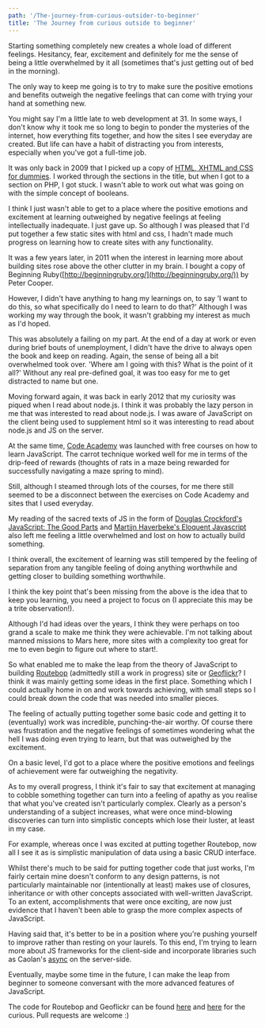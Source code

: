 ```yaml
---
path: '/The-journey-from-curious-outsider-to-beginner'
title: 'The Journey from curious outside to beginner'
---
```



Starting something completely new creates a whole load of different feelings. Hesitancy, fear, excitement and definitely for me the sense of being a little overwhelmed by it all (sometimes that's just getting out of bed in the morning).

The only way to keep me going is to try to make sure the positive emotions and benefits outweigh the negative feelings that can come with trying your hand at something new.

You might say I'm a little late to web development at 31\. In some ways, I don't know why it took me so long to begin to ponder the mysteries of the internet, how everything fits together, and how the sites I see everyday are created. But life can have a habit of distracting you from interests, especially when you've got a full-time job.

It was only back in 2009 that I picked up a copy of [HTML, XHTML and CSS for dummies](http://www.amazon.co.uk/HTML-XHTML-All-Reference-Dummies/dp/0470186275). I worked through the sections in the title, but when I got to a section on PHP, I got stuck. I wasn't able to work out what was going on with the simple concept of booleans.

I think I just wasn't able to get to a place where the positive emotions and excitement at learning outweighed by negative feelings at feeling intellectually inadequate. I just gave up. So although I was pleased that I'd put together a few static sites with html and css, I hadn't made much progress on learning how to create sites with any functionality.

It was a few years later, in 2011 when the interest in learning more about building sites rose above the other clutter in my brain. I bought a copy of Beginning Ruby([http://beginningruby.org/](http://beginningruby.org/)) by Peter Cooper.

However, I didn't have anything to hang my learnings on, to say 'I want to do this, so what specifically do I need to learn to do that?' Although I was working my way through the book, it wasn't grabbing my interest as much as I'd hoped.

This was absolutely a failing on my part. At the end of a day at work or even during brief bouts of unemployment, I didn't have the drive to always open the book and keep on reading. Again, the sense of being all a bit overwhelmed took over. 'Where am I going with this? What is the point of it all?' Without any real pre-defined goal, it was too easy for me to get distracted to name but one.

Moving forward again, it was back in early 2012 that my curiosity was piqued when I read about node.js. I think it was probably the lazy person in me that was interested to read about node.js. I was aware of JavaScript on the client being used to supplement html so it was interesting to read about node.js and JS on the server.

At the same time, [Code Academy](http://codecademy.com) was launched with free courses on how to learn JavaScript. The carrot technique worked well for me in terms of the drip-feed of rewards (thoughts of rats in a maze being rewarded for successfully navigating a maze spring to mind).

Still, although I steamed through lots of the courses, for me there still seemed to be a disconnect between the exercises on Code Academy and sites that I used everyday.

My reading of the sacred texts of JS in the form of [Douglas Crockford's JavaScript: The Good Parts](http://www.crockford.com) and [Martijn Haverbeke's Eloquent Javascript](http://marijnhaverbeke.nl) also left me feeling a little overwhelmed and lost on how to actually build something.

I think overall, the excitement of learning was still tempered by the feeling of separation from any tangible feeling of doing anything worthwhile and getting closer to building something worthwhile.

I think the key point that's been missing from the above is the idea that to keep you learning, you need a project to focus on (I appreciate this may be a trite observation!).

Although I'd had ideas over the years, I think they were perhaps on too grand a scale to make me think they were achievable. I'm not talking about manned missions to Mars here, more sites with a complexity too great for me to even begin to figure out where to start!.

So what enabled me to make the leap from the theory of JavaScript to building [Routebop](http://routebop.grabeh.net) (admittedly still a work in progress) site or [Geoflickr](http://geoflickr.jit.su)? I think it was mainly getting some ideas in the first place. Something which I could actually home in on and work towards achieving, with small steps so I could break down the code that was needed into smaller pieces.

The feeling of actually putting together some basic code and getting it to (eventually) work was incredible, punching-the-air worthy. Of course there was frustration and the negative feelings of sometimes wondering what the hell I was doing even trying to learn, but that was outweighed by the excitement.

On a basic level, I'd got to a place where the positive emotions and feelings of achievement were far outweighing the negativity.

As to my overall progress, I think it's fair to say that excitement at managing to cobble something together can turn into a feeling of apathy as you realise that what you've created isn't particularly complex. Clearly as a person's understanding of a subject increases, what were once mind-blowing discoveries can turn into simplistic concepts which lose their luster, at least in my case.

For example, whereas once I was excited at putting together Routebop, now all I see it as is simplistic manipulation of data using a basic CRUD interface.

Whilst there's much to be said for putting together code that just works, I'm fairly certain mine doesn't conform to any design patterns, is not particularly maintainable nor (intentionally at least) makes use of closures, inheritance or with other concepts associated with well-written JavaScript. To an extent, accomplishments that were once exciting, are now just evidence that I haven't been able to grasp the more complex aspects of JavaScript.

Having said that, it's better to be in a position where you're pushing yourself to improve rather than resting on your laurels. To this end, I'm trying to learn more about JS frameworks for the client-side and incorporate libraries such as Caolan's [async](https://github.com/caolan/async) on the server-side.

Eventually, maybe some time in the future, I can make the leap from beginner to someone conversant with the more advanced features of JavaScript.

The code for Routebop and Geoflickr can be found [here](https://github.com/Grabbeh/routebop) and [here](https://github.com/Grabbeh/geoflickr) for the curious. Pull requests are welcome :)

